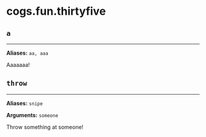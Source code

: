 # cogs.fun.thirtyfive

## `a`

------

**Aliases:** `aa, aaa`

Aaaaaaa!

## `throw`

----------

**Aliases:** `snipe`

**Arguments:** `someone`

Throw something at someone!